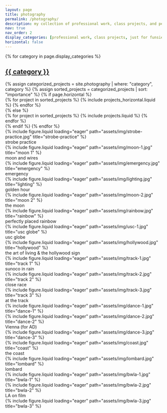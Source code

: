 ```yaml
---
layout: page
title: photography
permalink: /photography/
description: my collection of professional work, class projects, and personal photos
nav: true
nav_order: 2
display_categories: [professional work, class projects, just for funsies]
horizontal: false
---
```


<!-- pages/photography.md -->
<div class="projects">
  <!-- Display categorized projects -->
  {% for category in page.display_categories %}
  <a id="{{ category }}" href=".#{{ category }}">
    <h2 class="category">{{ category }}</h2>
  </a>
  {% assign categorized_projects = site.photography | where: "category", category %}
  {% assign sorted_projects = categorized_projects | sort: "importance" %}
  <!-- Generate cards for each project -->
  {% if page.horizontal %}
  <div class="container">
    <div class="row row-cols-1 row-cols-md-2">
    {% for project in sorted_projects %}
      {% include projects_horizontal.liquid %}
    {% endfor %}
    </div>
  </div>
  {% else %}
  <div class="row row-cols-1 row-cols-md-3">
    {% for project in sorted_projects %}
      {% include projects.liquid %}
    {% endfor %}
  </div>
  {% endif %}
  {% endfor %}
  <div class="row">
    <div class="col-sm mt-3 mt-md-0">
        {% include figure.liquid loading="eager" path="assets/img/strobe-practice.jpg" title="strobe-practice" %}
        <div class="caption">strobe practice</div>
    </div>
    <div class="col-sm mt-3 mt-md-0">
        {% include figure.liquid loading="eager" path="assets/img/moon-1.jpg" title="moon 1" %}
        <div class="caption">moon and wires</div>
        {% include figure.liquid loading="eager" path="assets/img/emergency.jpg" title="emergency" %}
        <div class="caption">emergency</div>
    </div>
  </div>
  <div class="row">
    <div class="col-sm mt-3 mt-md-0">
        {% include figure.liquid loading="eager" path="assets/img/lighting.jpg" title="lighting" %}
        <div class="caption">golden hour</div>
        {% include figure.liquid loading="eager" path="assets/img/moon-2.jpg" title="moon 2" %}
        <div class="caption">the moon</div>
    </div>
    <div class="col-sm mt-3 mt-md-0">
        {% include figure.liquid loading="eager" path="assets/img/rainbow.jpg" title="rainbow" %}
        <div class="caption">perfectly placed rainbow</div>
    </div>
  </div>
  <div class="row">
    <div class="col-sm-4 mt-3 mt-md-0">
        {% include figure.liquid loading="eager" path="assets/img/usc-1.jpg" title="usc globe" %}
        <div class="caption">usc globe</div>
    </div>
    <div class="col-sm-8 mt-3 mt-md-0">
        {% include figure.liquid loading="eager" path="assets/img/hollywood.jpg" title="hollywood" %}
        <div class="caption">the art of living & the hollywood sign</div>
    </div>
  </div>
  <div class="row">
    <div class="col-sm mt-3 mt-md-0">
        {% include figure.liquid loading="eager" path="assets/img/track-1.jpg" title="track 1" %}
        <div class="caption">sunoco in rain</div>
        {% include figure.liquid loading="eager" path="assets/img/track-2.jpg" title="track 2" %}
        <div class="caption">close race</div>
    </div>
    <div class="col-sm mt-3 mt-md-0">
        {% include figure.liquid loading="eager" path="assets/img/track-3.jpg" title="track 3" %}
        <div class="caption">at the track</div>
    </div>
  </div>
  <div class="row">
    <div class="col-sm mt-3 mt-md-0">
        {% include figure.liquid loading="eager" path="assets/img/dance-1.jpg" title="dance-1" %}
    </div>
    <div class="col-sm mt-3 mt-md-0">
        {% include figure.liquid loading="eager" path="assets/img/dance-2.jpg" title="dance-2" %}
        <div class="caption">Vienna (for AD)</div>
    </div>
    <div class="col-sm mt-3 mt-md-0">
        {% include figure.liquid loading="eager" path="assets/img/dance-3.jpg" title="dance-3" %}
    </div>
  </div>
  <div class="row">
    <div class="col-sm mt-3 mt-md-0">
        {% include figure.liquid loading="eager" path="assets/img/coast.jpg" title="coast" %}
        <div class="caption">the coast</div>
    </div>
    <div class="col-sm mt-3 mt-md-0">
        {% include figure.liquid loading="eager" path="assets/img/lombard.jpg" title="lombard" %}
        <div class="caption">lombard</div>
    </div>
  </div>
  <div class="row">
    <div class="col-sm mt-3 mt-md-0">
        {% include figure.liquid loading="eager" path="assets/img/bwla-1.jpg" title="bwla-1" %}
    </div>
    <div class="col-sm mt-3 mt-md-0">
        {% include figure.liquid loading="eager" path="assets/img/bwla-2.jpg" title="bwla-2" %}
        <div class="caption">LA on film</div>
    </div>
    <div class="col-sm mt-3 mt-md-0">
        {% include figure.liquid loading="eager" path="assets/img/bwla-3.jpg" title="bwla-3" %}
    </div>
  </div>
</div>
